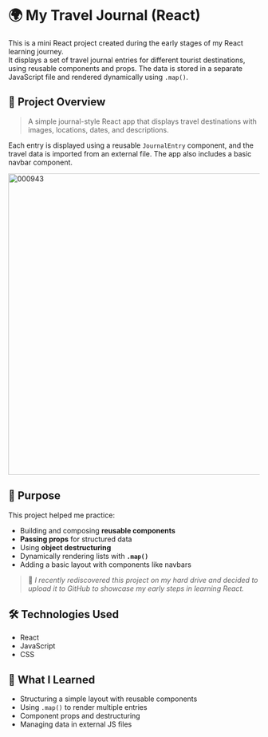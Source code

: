 # 🌍 My Travel Journal (React)

This is a mini React project created during the early stages of my React learning journey.  
It displays a set of travel journal entries for different tourist destinations, using reusable components and props. The data is stored in a separate JavaScript file and rendered dynamically using `.map()`.

## 🚀 Project Overview

> A simple journal-style React app that displays travel destinations with images, locations, dates, and descriptions.

Each entry is displayed using a reusable `JournalEntry` component, and the travel data is imported from an external file. The app also includes a basic navbar component.

<img width="652" height="604" alt="000943" src="https://github.com/user-attachments/assets/bd5df552-6b37-4336-8cf1-a77928c5619b" />

## 🧠 Purpose

This project helped me practice:
- Building and composing **reusable components**
- **Passing props** for structured data
- Using **object destructuring**
- Dynamically rendering lists with **`.map()`**
- Adding a basic layout with components like navbars

> 💾 _I recently rediscovered this project on my hard drive and decided to upload it to GitHub to showcase my early steps in learning React._

## 🛠️ Technologies Used

- React
- JavaScript
- CSS

<!--
## 🔗 Live Demo

_(No live demo available currently)_
-->

## 📝 What I Learned

- Structuring a simple layout with reusable components
- Using `.map()` to render multiple entries
- Component props and destructuring
- Managing data in external JS files
